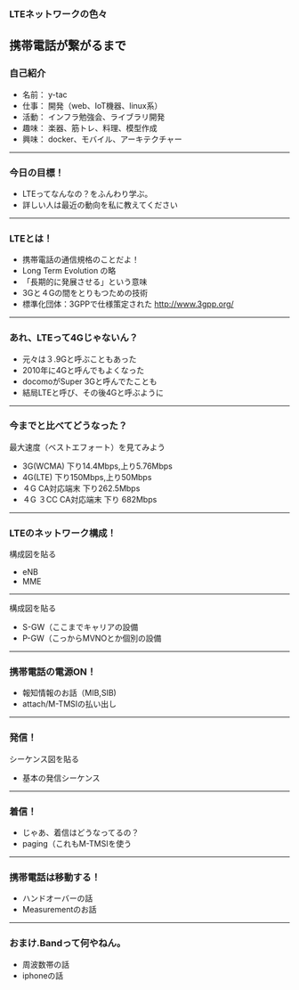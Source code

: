 ### LTEネットワークの色々
携帯電話が繋がるまで
---
### 自己紹介
- 名前： y-tac
- 仕事： 開発（web、IoT機器、linux系）
- 活動： インフラ勉強会、ライブラリ開発
- 趣味： 楽器、筋トレ、料理、模型作成
- 興味： docker、モバイル、アーキテクチャー
---
### 今日の目標！
- LTEってなんなの？をふんわり学ぶ。
- 詳しい人は最近の動向を私に教えてください
---
### LTEとは！
- 携帯電話の通信規格のことだよ！
 - Long Term Evolution の略
  - 「長期的に発展させる」という意味
  - 3Gと４Gの間をとりもつための技術
 - 標準化団体：3GPPで仕様策定された
   http://www.3gpp.org/
---
### あれ、LTEって4Gじゃないん？
- 元々は３.9Gと呼ぶこともあった
- 2010年に4Gと呼んでもよくなった
- docomoがSuper 3Gと呼んでたことも
 - 結局LTEと呼び、その後4Gと呼ぶように
---
### 今までと比べてどうなった？
最大速度（ベストエフォート）を見てみよう
- 3G(WCMA) 下り14.4Mbps,上り5.76Mbps
- 4G(LTE)  下り150Mbps,上り50Mbps
- ４G CA対応端末 下り262.5Mbps
- ４G ３CC CA対応端末 下り 682Mbps 
---
### LTEのネットワーク構成！
構成図を貼る
- eNB
- MME
---
構成図を貼る
- S-GW（ここまでキャリアの設備
- P-GW（こっからMVNOとか個別の設備
---
### 携帯電話の電源ON！
- 報知情報のお話（MIB,SIB)
- attach/M-TMSIの払い出し
---
### 発信！
シーケンス図を貼る
- 基本の発信シーケンス
---
### 着信！
- じゃあ、着信はどうなってるの？
 - paging（これもM-TMSIを使う
---
### 携帯電話は移動する！
- ハンドオーバーの話
- Measurementのお話
---
### おまけ.Bandって何やねん。
- 周波数帯の話
- iphoneの話
